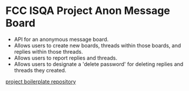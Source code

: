 # FCC ISQA Project Anon Message Board
- API for an anonymous message board.
- Allows users to create new boards, threads within those boards, and replies within those threads. 
- Allows users to report replies and threads.
- Allows users to designate a 'delete password' for deleting replies and threads they created.

[project boilerplate repository](https://github.com/freeCodeCamp/boilerplate-project-messageboard)
